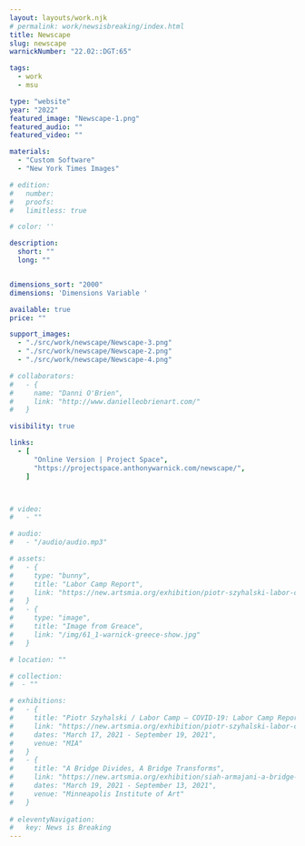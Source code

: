 ```yaml
---
layout: layouts/work.njk
# permalink: work/newsisbreaking/index.html
title: Newscape
slug: newscape
warnickNumber: "22.02::DGT:65"

tags:
  - work
  - msu

type: "website"
year: "2022"
featured_image: "Newscape-1.png"
featured_audio: ""
featured_video: ""

materials: 
  - "Custom Software"
  - "New York Times Images"

# edition: 
#   number: 
#   proofs: 
#   limitless: true

# color: ''

description:
  short: ""
  long: ""


dimensions_sort: "2000"
dimensions: 'Dimensions Variable '

available: true
price: ""

support_images: 
  - "./src/work/newscape/Newscape-3.png"
  - "./src/work/newscape/Newscape-2.png"
  - "./src/work/newscape/Newscape-4.png"

# collaborators:
#   - {
#     name: "Danni O'Brien",
#     link: "http://www.danielleobrienart.com/"
#   }

visibility: true

links:
  - [
      "Online Version | Project Space",
      "https://projectspace.anthonywarnick.com/newscape/",
    ]



# video:
#   - ""

# audio:
#   - "/audio/audio.mp3"

# assets: 
#   - {
#     type: "bunny",
#     title: "Labor Camp Report",
#     link: "https://new.artsmia.org/exhibition/piotr-szyhalski-labor-camp-covid-19-labor-camp-report"
#   }
#   - {
#     type: "image",
#     title: "Image from Greace",
#     link: "/img/61_1-warnick-greece-show.jpg"
#   }

# location: ""

# collection:
#  - ""

# exhibitions:
#   - {
#     title: "Piotr Szyhalski / Labor Camp – COVID-19: Labor Camp Report",
#     link: "https://new.artsmia.org/exhibition/piotr-szyhalski-labor-camp-covid-19-labor-camp-report",
#     dates: "March 17, 2021 - September 19, 2021",
#     venue: "MIA"
#   }
#   - {
#     title: "A Bridge Divides, A Bridge Transforms",
#     link: "https://new.artsmia.org/exhibition/siah-armajani-a-bridge-divides-a-bridge-transforms",
#     dates: "March 19, 2021 - September 13, 2021",
#     venue: "Minneapolis Institute of Art"
#   }
  
# eleventyNavigation:
#   key: News is Breaking
---
```

